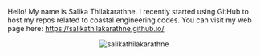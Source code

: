 Hello! 
My name is Salika Thilakarathne. I recently started using GitHub to host my repos related to coastal engineering codes.
You can visit my web page here: https://salikathilakarathne.github.io/

<p align="center"> <img src="https://komarev.com/ghpvc/?username=salikathilakarathne&label=Profile%20views&color=ce9927&style=flat" alt="salikathilakarathne" /> </p>
